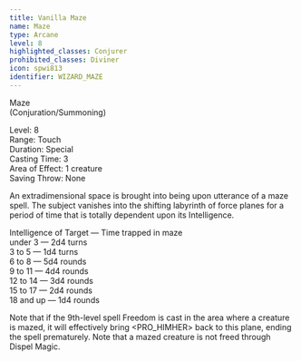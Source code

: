 ```yaml
---
title: Vanilla Maze
name: Maze
type: Arcane
level: 8
highlighted_classes: Conjurer
prohibited_classes: Diviner
icon: spwi813
identifier: WIZARD_MAZE
---
```

Maze  
(Conjuration/Summoning)  
  
Level: 8  
Range: Touch   
Duration: Special  
Casting Time: 3  
Area of Effect: 1 creature   
Saving Throw: None  
  
An extradimensional space is brought into being upon utterance of a maze spell. The subject vanishes into the shifting labyrinth of force planes for a period of time that is totally dependent upon its Intelligence.  
  
Intelligence of Target    —    Time trapped in maze  
         under 3                —            2d4 turns  
         3 to 5                   —            1d4 turns  
         6 to 8                   —            5d4 rounds  
         9 to 11                 —            4d4 rounds  
         12 to 14               —            3d4 rounds  
         15 to 17               —            2d4 rounds  
         18 and up            —           1d4 rounds  
  
Note that if the 9th-level spell Freedom is cast in the area where a creature is mazed, it will effectively bring &lt;PRO_HIMHER&gt; back to this plane, ending the spell prematurely. Note that a mazed creature is not freed through Dispel Magic.  
